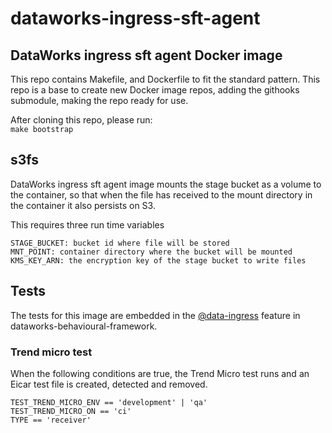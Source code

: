 # dataworks-ingress-sft-agent

## DataWorks ingress sft agent Docker image

This repo contains Makefile, and Dockerfile to fit the standard pattern.
This repo is a base to create new Docker image repos, adding the githooks submodule, making the repo ready for use.

After cloning this repo, please run:  
`make bootstrap`


## s3fs

DataWorks ingress sft agent image mounts the stage bucket as a volume to the container, so that when the file has received to the mount directory in the container it also persists on S3.

This requires three run time variables
```
STAGE_BUCKET: bucket id where file will be stored
MNT_POINT: container directory where the bucket will be mounted
KMS_KEY_ARN: the encryption key of the stage bucket to write files

```

## Tests

The tests for this image are embedded in the [@data-ingress](https://github.com/dwp/dataworks-behavioural-framework/blob/master/src/features/data-ingress.feature) feature in dataworks-behavioural-framework.

### Trend micro test

When the following conditions are true, the Trend Micro test runs and an Eicar test file is created, detected and removed.

```
TEST_TREND_MICRO_ENV == 'development' | 'qa'
TEST_TREND_MICRO_ON == 'ci'
TYPE == 'receiver'
```
